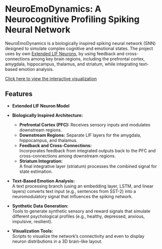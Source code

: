 # NeuroEmoDynamics: A Neurocognitive Profiling Spiking Neural Network

NeuroEmoDynamics is a biologically inspired spiking neural network (SNN) designed to simulate complex cognitive and emotional states. The project uses by own [Extended LIF Neurons](https://github.com/NullPointerExcy/Extended_LIF_Neurons), by using feedback and cross-connections among key brain regions, including the prefrontal cortex, amygdala, hippocampus, thalamus, and striatum, while integrating text-based emotion analysis.

[Click here to view the interactive visualization](interactive_viz.html)

## Features

- **Extended LIF Neuron Model**
- **Biologically Inspired Architecture:**
    - **Prefrontal Cortex (PFC):** Receives sensory inputs and modulates downstream regions.
    - **Downstream Regions:** Separate LIF layers for the amygdala, hippocampus, and thalamus.
    - **Feedback and Cross-Connections:**  
      Incorporates feedback from integrated outputs back to the PFC and cross-connections among downstream regions.
    - **Striatum Integration:**  
      A final integrative layer (striatum) processes the combined signal for state estimation.

- **Text-Based Emotion Analysis:**  
  A text processing branch (using an embedding layer, LSTM, and linear layers) converts text input (e.g., sentences from SST-2) into a neuromodulatory signal that influences the spiking network.

- **Synthetic Data Generation:**  
  Tools to generate synthetic sensory and reward signals that simulate different psychological profiles (e.g., healthy, depressed, anxious, impulsive, resilient).

- **Visualization Tools:**  
  Scripts to visualize the network’s connectivity and even to display neuron distributions in a 3D brain-like layout.
